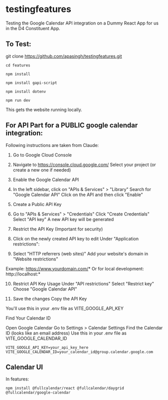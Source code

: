 # testingfeatures

Testing the Google Calendar API integration on a Dummy React App for us in the D4 Constituent App.


## To Test:
git clone https://github.com/apasingh/testingfeatures.git

```cd features```

```npm install```

```npm install gapi-script```

```npm install dotenv```

```npm run dev```

This gets the website running locally.

## For API Part for a PUBLIC google calendar integration:

Following instructions are taken from Claude:
1. Go to Google Cloud Console


2. Navigate to https://console.cloud.google.com/
Select your project (or create a new one if needed)


3. Enable the Google Calendar API


4. In the left sidebar, click on "APIs & Services" > "Library"
Search for "Google Calendar API"
Click on the API and then click "Enable"


5. Create a Public API Key


6. Go to "APIs & Services" > "Credentials"
Click "Create Credentials"
Select "API key"
A new API key will be generated


7. Restrict the API Key (Important for security)


8. Click on the newly created API key to edit
Under "Application restrictions":

9. Select "HTTP referrers (web sites)"
Add your website's domain in "Website restrictions"

Example: https://www.yourdomain.com/*
Or for local development: http://localhost:*

10. Restrict API Key Usage
Under "API restrictions"
Select "Restrict key"
Choose "Google Calendar API"


11. Save the changes
Copy the API Key

You'll use this in your .env file as VITE_GOOGLE_API_KEY


Find Your Calendar ID


Open Google Calendar
Go to Settings > Calendar Settings
Find the Calendar ID (looks like an email address)
Use this in your .env file as VITE_GOOGLE_CALENDAR_ID

```
VITE_GOOGLE_API_KEY=your_api_key_here
VITE_GOOGLE_CALENDAR_ID=your_calendar_id@group.calendar.google.com
```

## Calendar UI
In features:

```
npm install @fullcalendar/react @fullcalendar/daygrid @fullcalendar/google-calendar
```
